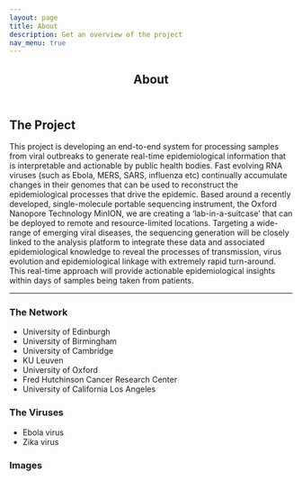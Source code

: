 ```yaml
---
layout: page
title: About
description: Get an overview of the project
nav_menu: true
---
```


<!-- Main -->
<div id="main" class="alt">
	<!-- Content -->
	<section id="one">
		<div class="inner">
			<header class="major">
				<h1>About</h1>
			</header>
			<!-- Intro -->
			<h2 id="content">The Project</h2>
			<p>This project is developing an end-to-end system for processing samples from viral outbreaks to generate real-time epidemiological information that is interpretable and actionable by public health bodies. Fast evolving RNA viruses (such as Ebola, MERS, SARS, influenza etc) continually accumulate changes in their genomes that can be used to reconstruct the epidemiological processes that drive the epidemic. Based around a recently developed, single-molecule portable sequencing instrument, the Oxford Nanopore Technology MinION, we are creating a ‘lab-in-a-suitcase’ that can be deployed to remote and resource-limited locations. Targeting a wide-range of emerging viral diseases, the sequencing generation will be closely linked to the analysis platform to integrate these data and associated epidemiological knowledge to reveal the processes of transmission, virus evolution and epidemiological linkage with extremely rapid turn-around. This real-time approach will provide actionable epidemiological insights within days of samples being taken from patients.</p>
			<hr class="major" />
			<!-- Subpoints -->
			<div class="row 200%">
				<div class="6u 12u$(medium)">
					<!-- Bullets -->
					<h3>The Network</h3>
						<ul>
							<li>University of Edinburgh</li>
							<li>University of Birmingham</li>
							<li>University of Cambridge</li>
							<li>KU Leuven</li>
							<li>University of Oxford</li>
							<li>Fred Hutchinson Cancer Research Center</li>
							<li>University of California Los Angeles</li>
						</ul>
					<h3>The Viruses</h3>
						<ul>
							<li>Ebola virus</li>
							<li>Zika virus</li>
						</ul>
				</div>
				<div class="6u$ 12u$(medium)">
					<!-- Images -->
					<h3>Images</h3>
					<span class="image fit"><img src="assets/images/aerial-shot.jpg" alt="" /></span>
					<div class="box alt">
						<div class="row 50% uniform">
							<div class="4u"><span class="image fit"><img src="assets/images/mantis.jpg" alt="" /></span></div>
							<div class="4u"><span class="image fit"><img src="assets/images/rampart-placeholder.jpg" alt="" /></span></div>
							<div class="4u$"><span class="image fit"><img src="assets/images/stock-images/pic10.jpg" alt="" /></span></div>
							<!-- Break -->
							<div class="4u"><span class="image fit"><img src="assets/images/stock-images/pic10.jpg" alt="" /></span></div>
							<div class="4u"><span class="image fit"><img src="assets/images/stock-images/pic08.jpg" alt="" /></span></div>
							<div class="4u$"><span class="image fit"><img src="assets/images/stock-images/pic09.jpg" alt="" /></span></div>
							<!-- Break -->
							<div class="4u"><span class="image fit"><img src="assets/images/stock-images/pic09.jpg" alt="" /></span></div>
							<div class="4u"><span class="image fit"><img src="assets/images/stock-images/pic10.jpg" alt="" /></span></div>
							<div class="4u$"><span class="image fit"><img src="assets/images/stock-images/pic08.jpg" alt="" /></span></div>
						</div>
					</div>
				</div>
			</div>
		</div>
	</section>
</div>
